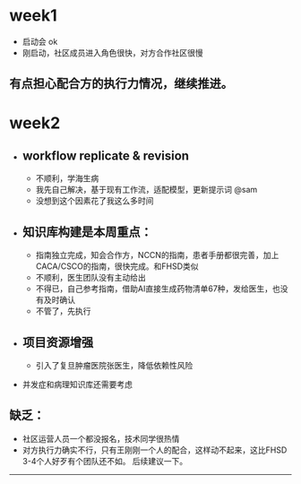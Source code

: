 
# week1
- 启动会  ok
- 刚启动，社区成员进入角色很快，对方合作社区很慢

有点担心配合方的执行力情况，继续推进。
---

# week2
- ## workflow replicate & revision 
    * 不顺利，学海生病
    * 我先自己解决，基于现有工作流，适配模型，更新提示词 @sam
    * 没想到这个因素花了我这么多时间

- ## 知识库构建是本周重点：
    * 指南独立完成，知会合作方，NCCN的指南，患者手册都很完善，加上CACA/CSCO的指南，很快完成。和FHSD类似
    * 不顺利，医生团队没有主动给出
    * 不得已，自己参考指南，借助AI直接生成药物清单67种，发给医生，也没有及时确认
    * 不管了，先执行

- ## 项目资源增强
    * 引入了复旦肿瘤医院张医生，降低依赖性风险

- 并发症和病理知识库还需要考虑



## 缺乏：
- 社区运营人员一个都没报名，技术同学很热情
- 对方执行力确实不行，只有王刚刚一个人的配合，这样动不起来，这比FHSD 3-4个人好歹有个团队还不如。
后续建议一下。

---
